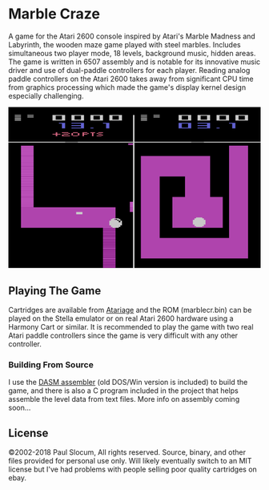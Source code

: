 # Marble Craze

A game for the Atari 2600 console inspired by Atari's Marble Madness and Labyrinth, the wooden maze game played with steel marbles. Includes simultaneous two player mode, 18 levels, background music, hidden areas.  The game is written in 6507 assembly and is notable for its innovative music driver and use of dual-paddle controllers for each player. Reading analog paddle controllers on the Atari 2600 takes away from significant CPU time from graphics processing which made the game's display kernel design especially challenging.

![Mable Craze screenshot](images/mcScreenshot2.png)


## Playing The Game

Cartridges are available from [Atariage](https://atariage.com/software_page.php?SoftwareID=3699) and the ROM (marblecr.bin) can be played on the Stella emulator or on real Atari 2600 hardware using a Harmony Cart or similar.  It is recommended to play the game with two real Atari paddle controllers since the game is very difficult with any other controller.


### Building From Source

I use the [DASM assembler](http://dasm-dillon.sourceforge.net/) (old DOS/Win version is included) to build the game, and there is also a C program included in the project that helps assemble the level data from text files.  More info on assembly coming soon...


## License

©2002-2018 Paul Slocum, All rights reserved.  Source, binary, and other files provided for personal use only.  Will likely eventually switch to an MIT license but I've had problems with people selling poor quality cartridges on ebay.

